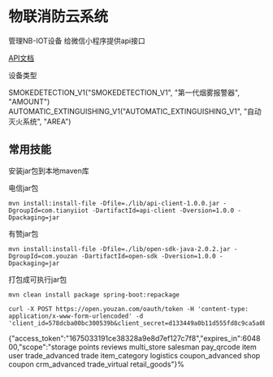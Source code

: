 # 物联消防云系统

管理NB-IOT设备 给微信小程序提供api接口

[API文档](https://yitaihuian.wang/swagger-ui.html)

设备类型

SMOKEDETECTION_V1("SMOKEDETECTION_V1", "第一代烟雾报警器", "AMOUNT")
AUTOMATIC_EXTINGUISHING_V1("AUTOMATIC_EXTINGUISHING_V1", "自动灭火系统", "AREA")


## 常用技能

安装jar包到本地maven库

电信jar包
```
mvn install:install-file -Dfile=./lib/api-client-1.0.0.jar -DgroupId=com.tianyiiot -DartifactId=api-client -Dversion=1.0.0 -Dpackaging=jar
```

有赞jar包

```
mvn install:install-file -Dfile=./lib/open-sdk-java-2.0.2.jar -DgroupId=com.youzan -DartifactId=open-sdk -Dversion=1.0.0 -Dpackaging=jar
```

打包成可执行jar包

```
mvn clean install package spring-boot:repackage
```



```
curl -X POST https://open.youzan.com/oauth/token -H 'content-type: application/x-www-form-urlencoded' -d 'client_id=578dcba00bc300539b&client_secret=d133449a0b11d555fd8c9ca5a0ba61de&grant_type=silent&kdt_id=41119237'
```


{"access_token":"1675033191ce38328a9e8d7ef127c7f8","expires_in":604800,"scope":"storage points reviews multi_store salesman pay_qrcode item user trade_advanced trade item_category logistics coupon_advanced shop coupon crm_advanced trade_virtual retail_goods"}% 
